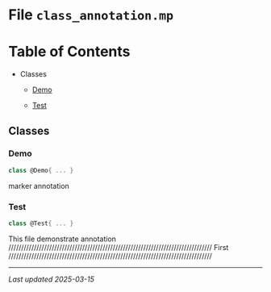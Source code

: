 # File `class_annotation.mp`
Table of Contents
=================

* Classes
  * [Demo](#demo)

  * [Test](#test)

## Classes

### Demo
```swift
class @Demo{ ... }
```

marker annotation

### Test
```swift
class @Test{ ... }
```

This file demonstrate annotation
////////////////////////////////////////////////////////////////////////////////
First
////////////////////////////////////////////////////////////////////////////////

***
_Last updated 2025-03-15_
